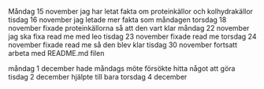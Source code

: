 Måndag 15 november jag har letat fakta om proteinkällor och kolhydrakällor
tisdag 16 november jag letade mer fakta som måndagen
torsdag 18 november fixade proteinkällorna så att den vart klar
måndag 22 november jag ska fixa read me med leo
tisdag 23 november fixade read me 
torsdag 24 november fixade read me så den blev klar
tisdag 30 november fortsatt arbeta med README.md filen

måndag 1 december hade måndags möte försökte hitta något att göra
tisdag 2 december hjälpte till bara
torsdag 4 december
